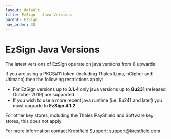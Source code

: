 ```yaml
---
layout: default
title: EzSign - Java Versions
parent: EzSign
nav_order: 30
---
```




# EzSign Java Versions



The latest versions of EzSign operate on java versions from 8 upwards  



If you are using a PKCS#11 token (including Thales Luna, nCipher and Utimaco) then the following restrictions apply:

* For EzSign versions up to **3.1.4** only java versions up to **8u231** (released October 2019) are supported  
* If you wish to use a more recent java runtime (i.e. 8u241 and later) you must upgrade to **EzSign 4.1.2**



For other key stores, including the Thales PayShield and Software key stores, this does not apply  



For more information contact Krestfield Support: [support@krestfield.com](support@krestfield.com)